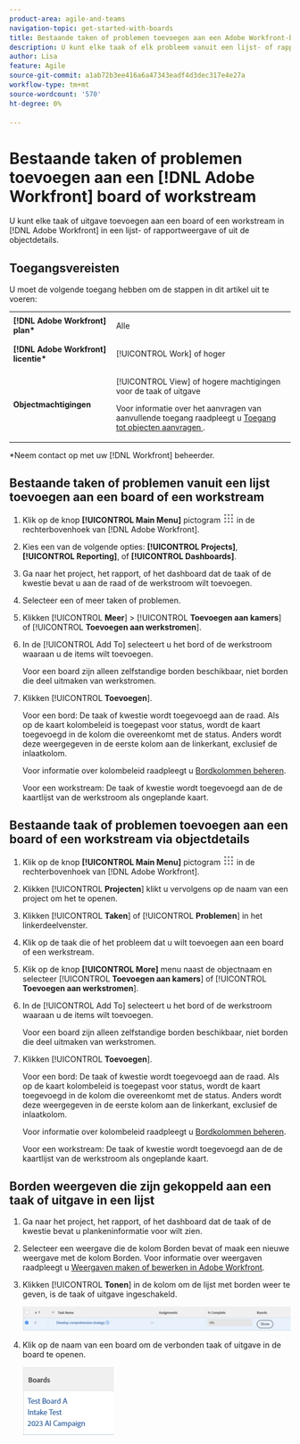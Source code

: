 ```yaml
---
product-area: agile-and-teams
navigation-topic: get-started-with-boards
title: Bestaande taken of problemen toevoegen aan een Adobe Workfront-board of -werkstroom
description: U kunt elke taak of elk probleem vanuit een lijst- of rapportweergave toevoegen aan een bestuur in Adobe Workfront.
author: Lisa
feature: Agile
source-git-commit: a1ab72b3ee416a6a47343eadf4d3dec317e4e27a
workflow-type: tm+mt
source-wordcount: '570'
ht-degree: 0%

---
```


# Bestaande taken of problemen toevoegen aan een [!DNL Adobe Workfront] board of workstream

U kunt elke taak of uitgave toevoegen aan een board of een workstream in [!DNL Adobe Workfront] in een lijst- of rapportweergave of uit de objectdetails.

## Toegangsvereisten

U moet de volgende toegang hebben om de stappen in dit artikel uit te voeren:

<table style="table-layout:auto">
 <col>
 <col>
 <tbody>
  <tr>
   <td role="rowheader"><strong>[!DNL Adobe Workfront] plan*</strong></td>
   <td> <p>Alle</p> </td>
  </tr>
  <tr>
   <td role="rowheader"><strong>[!DNL Adobe Workfront] licentie*</strong></td>
   <td> <p>[!UICONTROL Work] of hoger</p> </td>
  </tr>
  <tr>
   <td role="rowheader"><strong>Objectmachtigingen</strong></td>
   <td> <p>[!UICONTROL View] of hogere machtigingen voor de taak of uitgave</p> <p>Voor informatie over het aanvragen van aanvullende toegang raadpleegt u <a href="/help/quicksilver/workfront-basics/grant-and-request-access-to-objects/request-access.md" class="MCXref xref">Toegang tot objecten aanvragen </a>.</p> </td>
  </tr>
 </tbody>
</table>

&#42;Neem contact op met uw [!DNL Workfront] beheerder.

## Bestaande taken of problemen vanuit een lijst toevoegen aan een board of een workstream

1. Klik op de knop **[!UICONTROL Main Menu]** pictogram ![](assets/main-menu-icon.png) in de rechterbovenhoek van [!DNL Adobe Workfront].
1. Kies een van de volgende opties: **[!UICONTROL Projects]**, **[!UICONTROL Reporting]**, of **[!UICONTROL Dashboards]**.
1. Ga naar het project, het rapport, of het dashboard dat de taak of de kwestie bevat u aan de raad of de werkstroom wilt toevoegen.
1. Selecteer een of meer taken of problemen.
1. Klikken [!UICONTROL **Meer**] > [!UICONTROL **Toevoegen aan kamers**] of [!UICONTROL **Toevoegen aan werkstromen**].
1. In de [!UICONTROL Add To] selecteert u het bord of de werkstroom waaraan u de items wilt toevoegen.

   Voor een board zijn alleen zelfstandige borden beschikbaar, niet borden die deel uitmaken van werkstromen.

1. Klikken [!UICONTROL **Toevoegen**].

   Voor een bord: De taak of kwestie wordt toegevoegd aan de raad. Als op de kaart kolombeleid is toegepast voor status, wordt de kaart toegevoegd in de kolom die overeenkomt met de status. Anders wordt deze weergegeven in de eerste kolom aan de linkerkant, exclusief de inlaatkolom.

   Voor informatie over kolombeleid raadpleegt u [Bordkolommen beheren](/help/quicksilver/agile/get-started-with-boards/manage-board-columns.md).

   Voor een workstream: De taak of kwestie wordt toegevoegd aan de de kaartlijst van de werkstroom als ongeplande kaart.

## Bestaande taak of problemen toevoegen aan een board of een workstream via objectdetails

1. Klik op de knop **[!UICONTROL Main Menu]** pictogram ![](assets/main-menu-icon.png) in de rechterbovenhoek van [!DNL Adobe Workfront].
1. Klikken [!UICONTROL **Projecten**] klikt u vervolgens op de naam van een project om het te openen.
1. Klikken [!UICONTROL **Taken**] of [!UICONTROL **Problemen**] in het linkerdeelvenster.
1. Klik op de taak die of het probleem dat u wilt toevoegen aan een board of een werkstream.
1. Klik op de knop **[!UICONTROL More]** menu naast de objectnaam en selecteer [!UICONTROL **Toevoegen aan kamers**] of [!UICONTROL **Toevoegen aan werkstromen**].
1. In de [!UICONTROL Add To] selecteert u het bord of de werkstroom waaraan u de items wilt toevoegen.

   Voor een board zijn alleen zelfstandige borden beschikbaar, niet borden die deel uitmaken van werkstromen.

1. Klikken [!UICONTROL **Toevoegen**].

   Voor een bord: De taak of kwestie wordt toegevoegd aan de raad. Als op de kaart kolombeleid is toegepast voor status, wordt de kaart toegevoegd in de kolom die overeenkomt met de status. Anders wordt deze weergegeven in de eerste kolom aan de linkerkant, exclusief de inlaatkolom.

   Voor informatie over kolombeleid raadpleegt u [Bordkolommen beheren](/help/quicksilver/agile/get-started-with-boards/manage-board-columns.md).

   Voor een workstream: De taak of kwestie wordt toegevoegd aan de de kaartlijst van de werkstroom als ongeplande kaart.

## Borden weergeven die zijn gekoppeld aan een taak of uitgave in een lijst

1. Ga naar het project, het rapport, of het dashboard dat de taak of de kwestie bevat u plankeninformatie voor wilt zien.
1. Selecteer een weergave die de kolom Borden bevat of maak een nieuwe weergave met de kolom Borden.
Voor informatie over weergaven raadpleegt u [Weergaven maken of bewerken in Adobe Workfront](/help/quicksilver/reports-and-dashboards/reports/reporting-elements/create-edit-views.md).
1. Klikken [!UICONTROL **Tonen**] in de kolom om de lijst met borden weer te geven, is de taak of uitgave ingeschakeld.

   ![Tekengebieden in kolom tonen](assets/show-boards-in-column.png)

1. Klik op de naam van een board om de verbonden taak of uitgave in de board te openen.

   ![Een board selecteren](assets/select-board-in-column.png)
